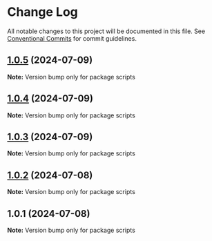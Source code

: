 # Change Log

All notable changes to this project will be documented in this file.
See [Conventional Commits](https://conventionalcommits.org) for commit guidelines.

## [1.0.5](https://github.com/Kallenju/notes/compare/scripts@1.0.4...scripts@1.0.5) (2024-07-09)

**Note:** Version bump only for package scripts

## [1.0.4](https://github.com/Kallenju/notes/compare/scripts@1.0.3...scripts@1.0.4) (2024-07-09)

**Note:** Version bump only for package scripts

## [1.0.3](https://github.com/Kallenju/notes/compare/scripts@1.0.2...scripts@1.0.3) (2024-07-09)

**Note:** Version bump only for package scripts

## [1.0.2](https://github.com/Kallenju/notes/compare/scripts@1.0.1...scripts@1.0.2) (2024-07-08)

**Note:** Version bump only for package scripts

## 1.0.1 (2024-07-08)

**Note:** Version bump only for package scripts
